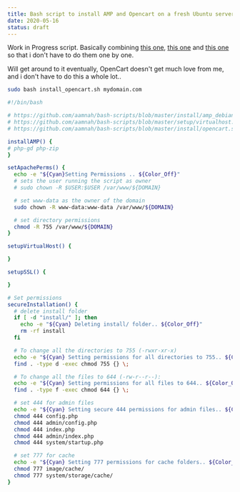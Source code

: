 ```yaml
---
title: Bash script to install AMP and Opencart on a fresh Ubuntu server
date: 2020-05-16
status: draft
---
```


Work in Progress script. Basically combining [this one](https://github.com/aamnah/bash-scripts/blob/master/install/amp_debian.sh), [this one](https://github.com/aamnah/bash-scripts/blob/master/setup/virtualhost.sh) and [this one](https://github.com/aamnah/bash-scripts/blob/master/install/opencart.sh) so that i don't have to do them one by one.

Will get around to it eventually, OpenCart doesn't get much love from me, and i don't have to do this a whole lot..

```bash
sudo bash install_opencart.sh mydomain.com
```

```bash
#!/bin/bash

# https://github.com/aamnah/bash-scripts/blob/master/install/amp_debian.sh
# https://github.com/aamnah/bash-scripts/blob/master/setup/virtualhost.sh
# https://github.com/aamnah/bash-scripts/blob/master/install/opencart.sh

installAMP() {
# php-gd php-zip
}

setApachePerms() {
  echo -e "${Cyan}Setting Permissions .. ${Color_Off}"
  # sets the user running the script as owner
  # sudo chown -R $USER:$USER /var/www/${DOMAIN}

  # set www-data as the owner of the domain
  sudo chown -R www-data:www-data /var/www/${DOMAIN}

  # set directory permissions
  chmod -R 755 /var/www/${DOMAIN}
}

setupVirtualHost() {

}

setupSSL() {

}

# Set permissions
secureInstallation() {
  # delete install folder
  if [ -d "install/" ]; then
    echo -e "${Cyan} Deleting install/ folder.. ${Color_Off}"
    rm -rf install
  fi

  # To change all the directories to 755 (-rwxr-xr-x)
  echo -e "${Cyan} Setting permissions for all directories to 755.. ${Color_Off}"
  find . -type d -exec chmod 755 {} \;

  # To change all the files to 644 (-rw-r--r--):
  echo -e "${Cyan} Setting permissions for all files to 644.. ${Color_Off}"
  find . -type f -exec chmod 644 {} \;

  # set 444 for admin files
  echo -e "${Cyan} Setting secure 444 permissions for admin files.. ${Color_Off}"
  chmod 444 config.php
  chmod 444 admin/config.php
  chmod 444 index.php
  chmod 444 admin/index.php
  chmod 444 system/startup.php

  # set 777 for cache
  echo -e "${Cyan} Setting 777 permissions for cache folders.. ${Color_Off}"
  chmod 777 image/cache/
  chmod 777 system/storage/cache/
}
```
